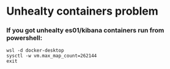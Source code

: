 # Unhealty containers problem
### If you got unhealty es01/kibana containers run from powershell: 

```shell
wsl -d docker-desktop
sysctl -w vm.max_map_count=262144
exit
```